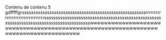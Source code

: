 Contenu de contenu 5
gdfffffgrssssssssssssssssssssssssssssssssssssssssssssssssssssssrrrrrrrrrrrrrrrrrrrrrrrrrrrrrrrrsssssssssssssssssssssssssssssssssssssssssssssssssssssssssssssssssssssssssssssssssssssssswwwwwwwwwwwwwwwwwwwwwwwwwwwwwwwwwwwwwwwwwwwwwwwwwwwwwwwwwwwwwwwwwwwwwwwwwwwwwwwwwwww